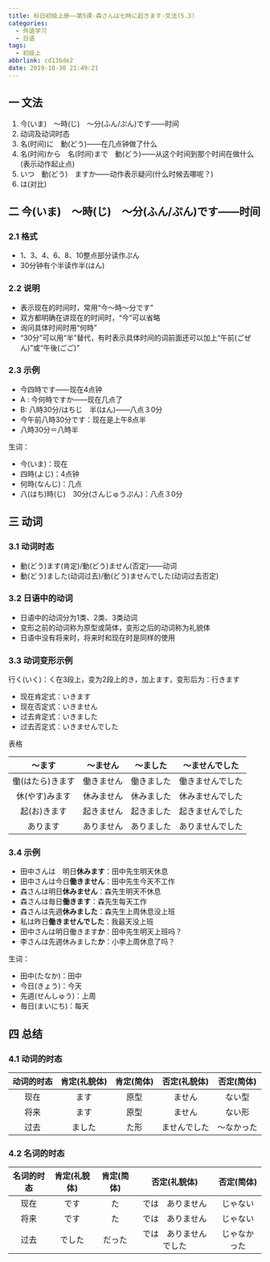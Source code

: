 ```yaml
---
title: 标日初级上册——第5课-森さんは七時に起きます-文法(5.3)
categories:
  - 外语学习
  - 日语
tags:
  - 初级上
abbrlink: cd136de2
date: 2019-10-30 21:49:21
---
```


## 一 文法

1. 今(いま)　～時(じ)　～分(ふん/ぷん)です——时间
2. 动词及动词时态
3. 名(时间)に　動(どう)——在几点钟做了什么
4. 名(时间)から　名(时间)まで　動(どう)——从这个时间到那个时间在做什么(表示动作起止点)
5. いつ　動(どう)　ますか——动作表示疑问(什么时候去哪呢？)
6. は(对比)

<!--more-->

## 二 今(いま)　～時(じ)　～分(ふん/ぷん)です——时间

### 2.1 格式

* 1、3、4、6、8、10整点部分读作ぷん
* 30分钟有个半读作半(はん)

### 2.2 说明

* 表示现在的时间时，常用“今～時～分です”
* 双方都明确在讲现在的时间时，“今”可以省略
* 询问具体时间时用“何時”
* “30分”可以用“半”替代，有时表示具体时间的词前面还可以加上“午前(ごぜん)”或“午後(ごご)”

### 2.3 示例

* 今四時です——现在4点钟
* A : 今何時ですか——现在几点了
* B: 八時30分/はちじ　半(はん)——八点３0分
* 今午前八時30分です：现在是上午8点半
* 八時30分＝八時半

生词：

* 今(いま)：现在
* 四時(よじ)：4点钟
* 何時(なんじ)：几点
* 八(はち)時(じ)　30分(さんじゅうぷん)：八点３0分

## 三 动词

### 3.1 动词时态

- 動(どう)ます(肯定)/動(どう)ません(否定)——动词
- 動(どう)ました(动词过去)/動(どう)ませんでした(动词过去否定)

### 3.2 日语中的动词

* 日语中的动词分为1类、2类、3类动词
* 变形之前的动词称为原型或简体，变形之后的动词称为礼貌体
* 日语中没有将来时，将来时和现在时是同样的使用

### 3.3 动词变形示例

行く(いく)：く在3段上，变为2段上的き，加上ます，变形后为：行きます

* 现在肯定式：いきます
* 现在否定式：いきません
* 过去肯定式：いきました
* 过去否定式：いきませんでした

表格

|      ～ます      |  ～ません  |  ～ました  |  ～ませんでした  |
| :--------------: | :--------: | :--------: | :--------------: |
| 働(はたら)きます | 働きません | 働きました | 働きませんでした |
|  休(やす)みます  | 休みません | 休みました | 休みませんでした |
|   起(お)きます   | 起きません | 起きました | 起きませんでした |
|     あります     | ありません | ありました | ありませんでした |

### 3.4 示例

* 田中さんは　明日**休みます**：田中先生明天休息
* 田中さんは今日**働きません**：田中先生今天不工作
* 森さんは明日**休みません**：森先生明天不休息
* 森さんは毎日**働きます**：森先生每天工作
* 森さんは先週**休みました**：森先生上周休息没上班
* 私は昨日**働きませんでした**：我最天没上班
* 田中さんは明日働きます**か**：田中先生明天上班吗？
* 李さんは先週休みました**か**：小李上周休息了吗？

生词：

* 田中(たなか)：田中
* 今日(きょう)：今天
* 先週(せんしゅう)：上周
* 毎日(まいにち)：每天

## 四 总结
### 4.1 动词的时态
| 动词的时态 | 肯定(礼貌体) | 肯定(简体) | 否定(礼貌体) | 否定(简体) |
| :--------: | :----------: | :--------: | :----------: | :--------: |
|    现在    |     ます     |    原型    |    ません    |   ない型   |
|    将来    |     ます     |    原型    |    ません    |   ない形   |
|    过去    |    ました    |    た形    | ませんでした | ～なかった |

### 4.2 名词的时态

| 名词的时态 | 肯定(礼貌体) | 肯定(简体) |      否定(礼貌体)      |  否定(简体)  |
| :--------: | :----------: | :--------: | :--------------------: | :----------: |
|    现在    |     です     |     た     |    では　ありません    |   じゃない   |
|    将来    |     です     |     た     |    では　ありません    |   じゃない   |
|    过去    |    でした    |   だった   | では　ありませんでした | じゃなかった |

